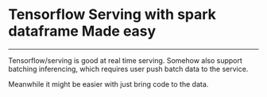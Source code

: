 # Tensorflow Serving with spark dataframe Made easy

---

Tensorflow/serving is good at real time serving. Somehow also support batching inferencing, which requires user push batch data to the service.

Meanwhile it might be easier with just bring code to the data.
